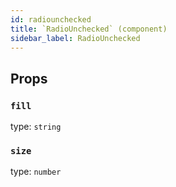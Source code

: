 ```yaml
---
id: radiounchecked
title: `RadioUnchecked` (component)
sidebar_label: RadioUnchecked
---
```



Props
-----

### `fill`

type: `string`


### `size`

type: `number`

